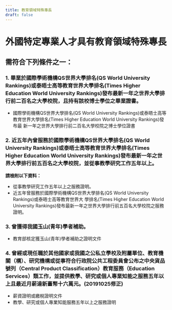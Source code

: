```yaml
---
title: 教育領域特殊專長
draft: false
---
```

# 外國特定專業人才具有教育領域特殊專長

## 需符合下列條件**之一**：

### 1. 畢業於國際學術機構QS世界大學排名(QS World University Rankings)或泰晤士高等教育世界大學排名(Times Higher Education World University Rankings)發布最新一年之世界大學排行前二百名之大學校院，且持有該校博士學位之畢業證書。

* 國際學術機構QS世界大學排名(QS World University Rankings)或泰晤士高等教育世界大學排名(Times Higher Education World University Rankings)發布最 新一年之世界大學排行前二百名大學校院之博士學位證書

### 2.  近五年內曾服務於國際學術機構QS世界大學排名(QS World University Rankings)或泰晤士高等教育世界大學排名(Times Higher Education World University Rankings)發布最新一年之世界大學排行前五百名之大學校院，並從事教學研究工作五年以上。

**請檢附以下資料：**

* 從事教學研究工作五年以上之服務證明。
* 近五年曾服務於國際學術機構QS世界大學排名(QS World University Rankings)或泰晤士高等教育世界大 學排名(Times Higher Education World University Rankings)發布最新一年之世界大學排行前五百名大學校院之服務證明。

### 3. 曾獲得我國玉山(青年)學者補助。

* 教育部核定獲玉山(青年)學者補助之證明文件

### 4. 曾經或現任職於其他國家或我國之公私立學校及附屬單位、教育機關（構）、研究機構或從事符合行政院公共工程委員會公布之中央貨品號列（Central Product Classification）教育服務（Education Services）類工作，並提供教學、研究或個人專業知能之服務五年以上且最近月薪達新臺幣十六萬元。(20191025修正)

* 薪資證明或繳稅證明文件
* 教學、研究或個人專業知能服務五年以上之服務證明